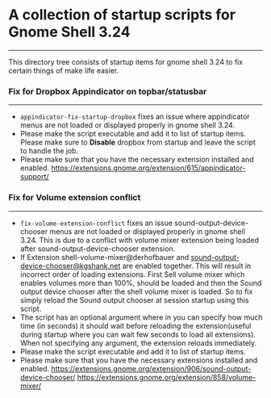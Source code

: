 # A collection of startup scripts for Gnome Shell 3.24
---
This directory tree consists of startup items for gnome shell 3.24 to fix certain things of make life easier.

### Fix for Dropbox Appindicator on topbar/statusbar
---
* `appindicator-fix-startup-dropbox` fixes an issue where appindicator menus are not loaded or displayed properly in gnome shell 3.24.
* Please make the script executable and add it to list of startup items. Please make sure to **Disable** dropbox from startup and leave the script to handle the job.
* Please make sure that you have the necessary extension installed and enabled.
<https://extensions.gnome.org/extension/615/appindicator-support/>

### Fix for Volume extension conflict
---
* `fix-volume-extension-conflict` fixes an issue sound-output-device-chooser menus are not loaded or displayed properly in gnome shell 3.24. This is due to a conflict with volume mixer extension being loaded after sound-output-device-chooser extension.
* If Extension shell-volume-mixer@derhofbauer and sound-output-device-chooser@kgshank.net are enabled together.
This will result in incorrect order of loading extensions. First Sell volume mixer  which enables volumes more than 100%,
should be loaded and then the Sound output device chooser after the shell volume mixer is loaded. So to fix simply reload the Sound output chooser at session startup using this script.
* The script has an optional argument where in you can specify how much time (in seconds) it should wait before reloading the extension(useful during startup where you can wait few seconds to load all extensions). When not specifying any argument, the extension reloads immediately.
* Please make the script executable and add it to list of startup items.
* Please make sure that you have the necessary extensions installed and enabled.
https://extensions.gnome.org/extension/906/sound-output-device-chooser/
 https://extensions.gnome.org/extension/858/volume-mixer/

